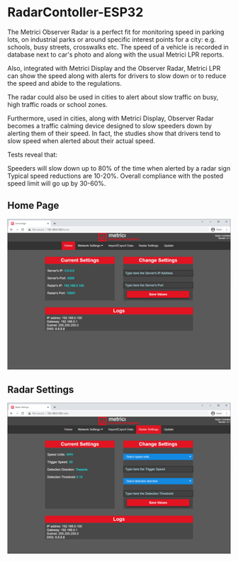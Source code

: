 # RadarContoller-ESP32

The Metrici Observer Radar is a perfect fit for monitoring speed in parking lots, on industrial parks or around specific interest points for a city: e.g. schools, busy streets, crosswalks etc. The speed of a vehicle is recorded in database next to car's photo and along with the usual Metrici LPR reports.

Also, integrated with Metrici Display and the Observer Radar, Metrici LPR can show the speed along with alerts for drivers to slow down or to reduce the speed and abide to the regulations.

The radar could also be used in cities to alert about slow traffic on busy, high traffic roads or school zones.

Furthermore, used in cities, along with Metrici Display, Observer Radar becomes a traffic calming device designed to slow speeders down by alerting them of their speed.
In fact, the studies show that drivers tend to slow speed when alerted about their actual speed.

Tests reveal that:

Speeders will slow down up to 80% of the time when alerted by a radar sign
Typical speed reductions are 10-20%.
Overall compliance with the posted speed limit will go up by 30-60%.

## Home Page

![Home Page](https://github.com/GeorgeFlorian/RadarContoller-ESP32/blob/main/raw%20data/1%20-%20Home%20Settings.PNG?raw=true)

## Radar Settings

![Home Page](https://github.com/GeorgeFlorian/RadarContoller-ESP32/blob/main/raw%20data/2%20-%20RadarSettings.PNG?raw=true)
